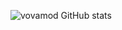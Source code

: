 ![vovamod GitHub stats](https://github-readme-stats.vercel.app/api?username=vovamod&show_icons=true&theme=transparent)